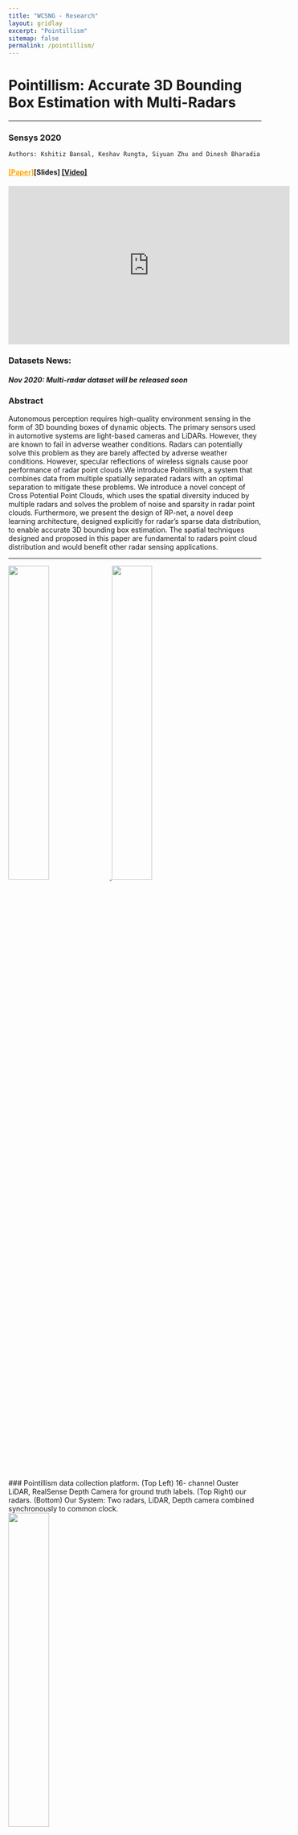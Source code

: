 ```yaml
---
title: "WCSNG - Research"
layout: gridlay
excerpt: "Pointillism"
sitemap: false
permalink: /pointillism/
---
```


# Pointillism: Accurate 3D Bounding Box Estimation with Multi-Radars
---
### Sensys 2020
```
Authors: Kshitiz Bansal, Keshav Rungta, Siyuan Zhu and Dinesh Bharadia
```
#### <a href="https://dl.acm.org/doi/10.1145/3384419.3430783" style="background-color: white; color: orange;">[Paper]</a>[Slides] <a href="https://www.youtube.com/watch?v=jiAEwyHjPZs&amp;feature=youtu.be">[Video]</a> 

<!--<a href="{{ site.url }}{{ site.baseurl }}/files/Pointillism_paper.pdf" style="background-color: white; color: orange;">[Paper]</a> <a href="https://github.com/ucsdwcsng/mMobile" style="background-color: white; color: green;">[Datasets]</a>-->

<iframe width="560" height="315" src="https://www.youtube.com/embed/jiAEwyHjPZs" frameborder="0" allow="accelerometer; autoplay; clipboard-write; encrypted-media; gyroscope; picture-in-picture" allowfullscreen></iframe>

<div class="well">
<h3> Datasets News: </h3>
<h5> Nov 2020: Multi-radar dataset will be released soon</h5>
</div>


### Abstract
Autonomous perception requires high-quality environment sensing
in the form of 3D bounding boxes of dynamic objects. The primary
sensors used in automotive systems are light-based cameras and
LiDARs. However, they are known to fail in adverse weather conditions.
Radars can potentially solve this problem as they are barely
affected by adverse weather conditions. However, specular reflections
of wireless signals cause poor performance of radar point
clouds.We introduce Pointillism, a system that combines data from
multiple spatially separated radars with an optimal separation to
mitigate these problems. We introduce a novel concept of Cross
Potential Point Clouds, which uses the spatial diversity induced by
multiple radars and solves the problem of noise and sparsity in radar
point clouds. Furthermore, we present the design of RP-net, a novel
deep learning architecture, designed explicitly for radar’s sparse
data distribution, to enable accurate 3D bounding box estimation.
The spatial techniques designed and proposed in this paper are
fundamental to radars point cloud distribution and would benefit
other radar sensing applications.

---
<div class="col-sm-9 clearfix">
  <a href="{{ site.url }}{{ site.baseurl }}/images/respic/Radar/pointillism.png"><img src="{{ site.url }}{{ site.baseurl }}/images/respic/Radar/pointillism.png" width="40%" style="float: center" > </a>
  <a href="{{ site.url }}{{ site.baseurl }}/images/respic/Radar/pointillism_overview.png"><img src="{{ site.url }}{{ site.baseurl }}/images/respic/Radar/pointillism_overview.png" width="40%" style="float: center" > </a>
</div>

<br>
<br>
<br>
<br>
<br>
<br>
<br>
<br>
<br>
<br>
<br>
<br>
<br>
<br>
<br>
### Pointillism data collection platform.
 (Top Left) 16-
channel Ouster LiDAR, RealSense Depth Camera for ground truth
labels. (Top Right) our radars. (Bottom) Our System: Two radars,
LiDAR, Depth camera combined synchronously to common clock.


<div class="col-sm-9 clearfix">
  <a href="{{ site.url }}{{ site.baseurl }}/images/respic/Radar/pointillism_setup.png"><img src="{{ site.url }}{{ site.baseurl }}/images/respic/Radar/pointillism_setup.png" width="40%" style="float: center" > </a>
</div>

---

<br>
<br>
<br>
<br>
<br>
<br>
<br>
<br>
<br>
<br>
<br>
<br>
<br>
<br>
<br>

### Supporters
<div class="col-sm-5 clearfix">
  <a href="https://ti.com"><img src="https://www.ti.com/content/dam/ticom/images/identities/ti-brand/ti-stk-2c-pos-rgb-logo.png" width="40%" style="float: left" > </a>

  <a href="https://toyota.com"><img src="https://www.carlogos.org/car-logos/toyota-logo-2019-3700x1200.png" width="40%" style="float: center" > </a>

  <a href="https://qualcomm.com"><img src="https://i.pinimg.com/originals/ba/68/1b/ba681b818f8160b96b29b41d8a639f2c.jpg" width="40%" style="float: right" > </a>
</div>




### Cite the paper
Kshitiz Bansal, Keshav Rungta, Siyuan Zhu and Dinesh Bharadia†. 2020.
Pointillism: Accurate 3D Bounding Box Estimation with Multi-Radars. In
The 18th ACM Conference on Embedded Networked Sensor Systems (SenSys
’20), November 16–19, 2020, Virtual Event, Japan. ACM, New York, NY, USA,
14 pages. https://doi.org/10.1145/3384419.3430783




<div class="well">
<h3> <font color="red">Press cover:</font>  </h3>
<h4> 11/20/2020:  <a style="display: inline-block;" href="https://www.10news.com/news/local-news/uc-san-diego-researchers-find-ways-to-make-self-driving-cars-safer">10News.com: UC San Diego researchers find ways to make self-driving cars safer</a> </h4>
<h4> 11/17/2020:  <a style="display: inline-block;" href="https://www.sciencedaily.com/releases/2020/11/201117192605.htm#:~:text=2-,Upgraded%20radar%20can%20enable%20self%2Ddriving%20cars%20to,clearly%20no%20matter%20the%20weather&text=Electrical%20engineers%20at%20the%20University,of%20objects%20in%20the%20scene.">ScienceDaily</a> and  <a style="display: inline-block;" href="https://jacobsschool.ucsd.edu/news/release?id=3161">UCSD News</a>: Upgraded radar can enable self-driving cars to see clearly no matter the weather. </h4>
</div>


